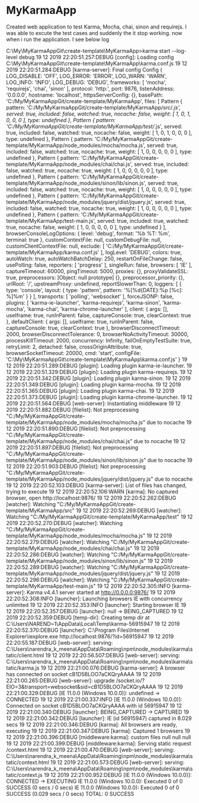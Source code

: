 # MyKarmaApp

Created web application to test Karma, Mocha, chai, sinon and requirejs. I was able to excute the test cases and suddenly the it stop working. 
now when i run the application. I see below log

C:\My\MyKarmaAppGit\create-template\MyKarmaApp>karma start --log-level debug
19 12 2019 22:20:51.257:DEBUG [config]: Loading config C:\My\MyKarmaAppGit\create-template\MyKarmaApp\karma.conf.js
19 12 2019 22:20:51.284:DEBUG [karma-server]: Final config Config {
  LOG_DISABLE: 'OFF',
  LOG_ERROR: 'ERROR',
  LOG_WARN: 'WARN',
  LOG_INFO: 'INFO',
  LOG_DEBUG: 'DEBUG',
  frameworks: [ 'mocha', 'requirejs', 'chai', 'sinon' ],
  protocol: 'http:',
  port: 9876,
  listenAddress: '0.0.0.0',
  hostname: 'localhost',
  httpsServerConfig: {},
  basePath: 'C:/My/MyKarmaAppGit/create-template/MyKarmaApp',
  files:
   [ Pattern {
       pattern: 'C:/My/MyKarmaAppGit/create-template/MyKarmaApp/src/*.js',
       served: true,
       included: false,
       watched: true,
       nocache: false,
       weight: [ 1, 0, 1, 0, 0, 0 ],
       type: undefined },
     Pattern {
       pattern: 'C:/My/MyKarmaAppGit/create-template/MyKarmaApp/test/*.js',
       served: true,
       included: false,
       watched: true,
       nocache: false,
       weight: [ 1, 0, 1, 0, 0, 0 ],
       type: undefined },
     Pattern {
       pattern:
        'C:/My/MyKarmaAppGit/create-template/MyKarmaApp/node_modules/mocha/mocha.js',
       served: true,
       included: false,
       watched: true,
       nocache: true,
       weight: [ 1, 0, 0, 0, 0, 0 ],
       type: undefined },
     Pattern {
       pattern:
        'C:/My/MyKarmaAppGit/create-template/MyKarmaApp/node_modules/chai/chai.js',
       served: true,
       included: false,
       watched: true,
       nocache: true,
       weight: [ 1, 0, 0, 0, 0, 0 ],
       type: undefined },
     Pattern {
       pattern:
        'C:/My/MyKarmaAppGit/create-template/MyKarmaApp/node_modules/sinon/lib/sinon.js',
       served: true,
       included: false,
       watched: true,
       nocache: true,
       weight: [ 1, 0, 0, 0, 0, 0 ],
       type: undefined },
     Pattern {
       pattern:
        'C:/My/MyKarmaAppGit/create-template/MyKarmaApp/node_modules/jquery/dist/jquery.js',
       served: true,
       included: false,
       watched: true,
       nocache: true,
       weight: [ 1, 0, 0, 0, 0, 0 ],
       type: undefined },
     Pattern {
       pattern:
        'C:/My/MyKarmaAppGit/create-template/MyKarmaApp/test-main.js',
       served: true,
       included: true,
       watched: true,
       nocache: false,
       weight: [ 1, 0, 0, 0, 0, 0 ],
       type: undefined } ],
  browserConsoleLogOptions: { level: 'debug', format: '%b %T: %m', terminal: true },
  customContextFile: null,
  customDebugFile: null,
  customClientContextFile: null,
  exclude:
   [ 'C:/My/MyKarmaAppGit/create-template/MyKarmaApp/karma.conf.js' ],
  logLevel: 'DEBUG',
  colors: true,
  autoWatch: true,
  autoWatchBatchDelay: 250,
  restartOnFileChange: false,
  usePolling: false,
  reporters: [ 'progress' ],
  singleRun: false,
  browsers: [ 'IE' ],
  captureTimeout: 60000,
  pingTimeout: 5000,
  proxies: {},
  proxyValidateSSL: true,
  preprocessors: [Object: null prototype] {},
  preprocessor_priority: {},
  urlRoot: '/',
  upstreamProxy: undefined,
  reportSlowerThan: 0,
  loggers:
   [ { type: 'console',
       layout: { type: 'pattern', pattern: '%[%d{DATE}:%p [%c]: %]%m' } } ],
  transports: [ 'polling', 'websocket' ],
  forceJSONP: false,
  plugins:
   [ 'karma-ie-launcher',
     'karma-requirejs',
     'karma-sinon',
     'karma-mocha',
     'karma-chai',
     'karma-chrome-launcher' ],
  client:
   { args: [],
     useIframe: true,
     runInParent: false,
     captureConsole: true,
     clearContext: true },
  defaultClient:
   { args: [],
     useIframe: true,
     runInParent: false,
     captureConsole: true,
     clearContext: true },
  browserDisconnectTimeout: 2000,
  browserDisconnectTolerance: 0,
  browserNoActivityTimeout: 30000,
  processKillTimeout: 2000,
  concurrency: Infinity,
  failOnEmptyTestSuite: true,
  retryLimit: 2,
  detached: false,
  crossOriginAttribute: true,
  browserSocketTimeout: 20000,
  cmd: 'start',
  configFile:
   'C:\\My\\MyKarmaAppGit\\create-template\\MyKarmaApp\\karma.conf.js' }
19 12 2019 22:20:51.289:DEBUG [plugin]: Loading plugin karma-ie-launcher.
19 12 2019 22:20:51.329:DEBUG [plugin]: Loading plugin karma-requirejs.
19 12 2019 22:20:51.342:DEBUG [plugin]: Loading plugin karma-sinon.
19 12 2019 22:20:51.349:DEBUG [plugin]: Loading plugin karma-mocha.
19 12 2019 22:20:51.365:DEBUG [plugin]: Loading plugin karma-chai.
19 12 2019 22:20:51.373:DEBUG [plugin]: Loading plugin karma-chrome-launcher.
19 12 2019 22:20:51.564:DEBUG [web-server]: Instantiating middleware
19 12 2019 22:20:51.882:DEBUG [filelist]: Not preprocessing "C:/My/MyKarmaAppGit/create-template/MyKarmaApp/node_modules/mocha/mocha.js" due to nocache
19 12 2019 22:20:51.890:DEBUG [filelist]: Not preprocessing "C:/My/MyKarmaAppGit/create-template/MyKarmaApp/node_modules/chai/chai.js" due to nocache
19 12 2019 22:20:51.897:DEBUG [filelist]: Not preprocessing "C:/My/MyKarmaAppGit/create-template/MyKarmaApp/node_modules/sinon/lib/sinon.js" due to nocache
19 12 2019 22:20:51.903:DEBUG [filelist]: Not preprocessing "C:/My/MyKarmaAppGit/create-template/MyKarmaApp/node_modules/jquery/dist/jquery.js" due to nocache
19 12 2019 22:20:52.103:DEBUG [karma-server]: List of files has changed, trying to execute
19 12 2019 22:20:52.106:WARN [karma]: No captured browser, open http://localhost:9876/
19 12 2019 22:20:52.262:DEBUG [watcher]: Watching "C:/My/MyKarmaAppGit/create-template/MyKarmaApp/src"
19 12 2019 22:20:52.269:DEBUG [watcher]: Watching "C:/My/MyKarmaAppGit/create-template/MyKarmaApp/test"
19 12 2019 22:20:52.270:DEBUG [watcher]: Watching "C:/My/MyKarmaAppGit/create-template/MyKarmaApp/node_modules/mocha/mocha.js"
19 12 2019 22:20:52.279:DEBUG [watcher]: Watching "C:/My/MyKarmaAppGit/create-template/MyKarmaApp/node_modules/chai/chai.js"
19 12 2019 22:20:52.286:DEBUG [watcher]: Watching "C:/My/MyKarmaAppGit/create-template/MyKarmaApp/node_modules/sinon/lib/sinon.js"
19 12 2019 22:20:52.289:DEBUG [watcher]: Watching "C:/My/MyKarmaAppGit/create-template/MyKarmaApp/node_modules/jquery/dist/jquery.js"
19 12 2019 22:20:52.296:DEBUG [watcher]: Watching "C:/My/MyKarmaAppGit/create-template/MyKarmaApp/test-main.js"
19 12 2019 22:20:52.305:INFO [karma-server]: Karma v4.4.1 server started at http://0.0.0.0:9876/
19 12 2019 22:20:52.308:INFO [launcher]: Launching browsers IE with concurrency unlimited
19 12 2019 22:20:52.353:INFO [launcher]: Starting browser IE
19 12 2019 22:20:52.357:DEBUG [launcher]: null -> BEING_CAPTURED
19 12 2019 22:20:52.359:DEBUG [temp-dir]: Creating temp dir at C:\Users\NAREND~1\AppData\Local\Temp\karma-56915947
19 12 2019 22:20:52.370:DEBUG [launcher]: C:\Program Files\Internet Explorer\iexplore.exe http://localhost:9876/?id=56915947
19 12 2019 22:20:55.187:DEBUG [web-server]: serving: C:\Users\narendra_k_meena\AppData\Roaming\npm\node_modules\karma\static/client.html
19 12 2019 22:20:56.507:DEBUG [web-server]: serving: C:\Users\narendra_k_meena\AppData\Roaming\npm\node_modules\karma\static/karma.js
19 12 2019 22:21:00.076:DEBUG [karma-server]: A browser has connected on socket cB1D5BLOO7aCKQryAAAA
19 12 2019 22:21:00.265:DEBUG [web-server]: upgrade /socket.io/?EIO=3&transport=websocket&sid=cB1D5BLOO7aCKQryAAAA
19 12 2019 22:21:00.329:DEBUG [IE 11.0.0 (Windows 10.0.0)]: undefined -> CONNECTED
19 12 2019 22:21:00.337:INFO [IE 11.0.0 (Windows 10.0.0)]: Connected on socket cB1D5BLOO7aCKQryAAAA with id 56915947
19 12 2019 22:21:00.340:DEBUG [launcher]: BEING_CAPTURED -> CAPTURED
19 12 2019 22:21:00.342:DEBUG [launcher]: IE (id 56915947) captured in 8.029 secs
19 12 2019 22:21:00.346:DEBUG [karma]: All browsers are ready, executing
19 12 2019 22:21:00.347:DEBUG [karma]: Captured 1 browsers
19 12 2019 22:21:00.396:DEBUG [middleware:karma]: custom files null null null
19 12 2019 22:21:00.399:DEBUG [middleware:karma]: Serving static request /context.html
19 12 2019 22:21:00.470:DEBUG [web-server]: serving: C:\Users\narendra_k_meena\AppData\Roaming\npm\node_modules\karma\static/context.html
19 12 2019 22:21:00.573:DEBUG [web-server]: serving: C:\Users\narendra_k_meena\AppData\Roaming\npm\node_modules\karma\static/context.js
19 12 2019 22:21:00.952:DEBUG [IE 11.0.0 (Windows 10.0.0)]: CONNECTED -> EXECUTING
IE 11.0.0 (Windows 10.0.0): Executed 0 of 0 SUCCESS (0 secs / 0 secs)
IE 11.0.0 (Windows 10.0.0): Executed 0 of 0 SUCCESS (0.029 secs / 0 secs)
TOTAL: 0 SUCCESS
